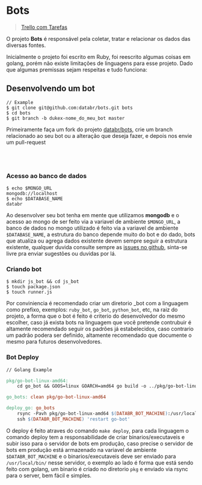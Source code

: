 # Bots

> [Trello com Tarefas](https://trello.com/b/3WLlqXpX/databr)

O projeto **Bots** é responsável pela coletar, tratar e relacionar os dados das diversas fontes.

Inicialmente o projeto foi escrito em Ruby, foi reescrito algumas coisas em golang, porém não existe limitações de linguagens para esse projeto. Dado que algumas premissas sejam respeitas e tudo funciona:

## Desenvolvendo um bot
``` shell
// Example
$ git clone git@github.com:databr/bots.git bots
$ cd bots
$ git branch -b dukex-nome_do_meu_bot master
```

Primeiramente faça um fork do projeto [databr/bots](https://github.com/databr/bots/), crie um branch relacionado ao seu bot ou a alteração que deseja fazer, e depois nos envie um pull-request




<br />

<br />

### Acesso ao banco de dados

``` shell
$ echo $MONGO_URL
mongodb://localhost
$ echo $DATABASE_NAME
databr
```

Ao desenvolver seu bot tenha em mente que utilizamos **mongodb** e o acesso ao mongo de ser feito via a variavel de ambiente `$MONGO_URL`, a banco de dados no mongo utilizado é feito via a variavel de ambiente `$DATABASE_NAME`, a estrutura do banco depende muito do bot e do dado, bots que atualiza ou agrega dados existente devem sempre seguir a estrutura existente, qualquer duvida consulte sempre as [issues no github](https://github.com/databr/bots/issues), sinta-se livre pra enviar sugestões ou duvidas por lá.


### Criando bot

``` shell
$ mkdir js_bot && cd js_bot
$ touch package.json
$ touch runner.js
```

Por conviniencia é recomendado criar um diretorio \_bot com a linguagem como prefixo, exemplos: `ruby_bot`, `go_bot`, `python_bot`, etc, na raiz do projeto, a forma que o bot é feito é criterio do desenvolvedor do mesmo escolher, caso já exista bots na linguagem que você pretende contrubuir é altamente recomendado seguir os padrões já estabelecidos, caso contrario um padrão podera ser definido, altamente recomendado que documente o mesmo para futuros desenvolvedores.


### Bot Deploy

``` Makefile
// Golang Example

pkg/go-bot-linux-amd64:
	cd go_bot && GOOS=linux GOARCH=amd64 go build -o ../pkg/go-bot-linux-amd64

go_bots: clean pkg/go-bot-linux-amd64

deploy_go: go_bots
	rsync -Pavh pkg/go-bot-linux-amd64 $(DATABR_BOT_MACHINE):/usr/local/bin/go-bot
	ssh $(DATABR_BOT_MACHINE) 'restart go-bot'
```

O deploy é feito atraves do comando ```make deploy```, para cada linguagem o comando deploy tem a responsabilidade de criar binarios/executaveis e subir isso para o servidor de bots em produção, caso precise o servidor de bots em produção está armazenado na variavel de ambiente ```$DATABR_BOT_MACHINE``` e o binarios/executaveis deve ser enviado para ```/usr/local/bin/``` nesse servidor, o exemplo ao lado é forma que está sendo feito com golang, um binario é criado no diretorio ```pkg``` e enviado via rsync para o server, bem fácil e simples.


